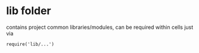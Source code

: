 # lib folder

contains project common libraries/modules, can be required within cells just via

```
require('lib/...')
```
